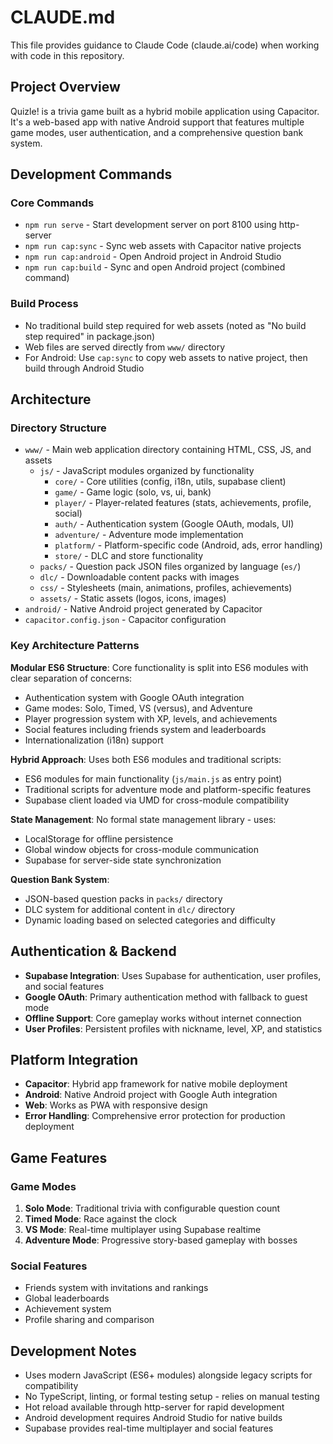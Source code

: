 # CLAUDE.md

This file provides guidance to Claude Code (claude.ai/code) when working with code in this repository.

## Project Overview

Quizle! is a trivia game built as a hybrid mobile application using Capacitor. It's a web-based app with native Android support that features multiple game modes, user authentication, and a comprehensive question bank system.

## Development Commands

### Core Commands
- `npm run serve` - Start development server on port 8100 using http-server
- `npm run cap:sync` - Sync web assets with Capacitor native projects
- `npm run cap:android` - Open Android project in Android Studio
- `npm run cap:build` - Sync and open Android project (combined command)

### Build Process
- No traditional build step required for web assets (noted as "No build step required" in package.json)
- Web files are served directly from `www/` directory
- For Android: Use `cap:sync` to copy web assets to native project, then build through Android Studio

## Architecture

### Directory Structure
- `www/` - Main web application directory containing HTML, CSS, JS, and assets
  - `js/` - JavaScript modules organized by functionality
    - `core/` - Core utilities (config, i18n, utils, supabase client)
    - `game/` - Game logic (solo, vs, ui, bank)
    - `player/` - Player-related features (stats, achievements, profile, social)
    - `auth/` - Authentication system (Google OAuth, modals, UI)
    - `adventure/` - Adventure mode implementation
    - `platform/` - Platform-specific code (Android, ads, error handling)
    - `store/` - DLC and store functionality
  - `packs/` - Question pack JSON files organized by language (`es/`)
  - `dlc/` - Downloadable content packs with images
  - `css/` - Stylesheets (main, animations, profiles, achievements)
  - `assets/` - Static assets (logos, icons, images)
- `android/` - Native Android project generated by Capacitor
- `capacitor.config.json` - Capacitor configuration

### Key Architecture Patterns

**Modular ES6 Structure**: Core functionality is split into ES6 modules with clear separation of concerns:
- Authentication system with Google OAuth integration
- Game modes: Solo, Timed, VS (versus), and Adventure
- Player progression system with XP, levels, and achievements
- Social features including friends system and leaderboards
- Internationalization (i18n) support

**Hybrid Approach**: Uses both ES6 modules and traditional scripts:
- ES6 modules for main functionality (`js/main.js` as entry point)
- Traditional scripts for adventure mode and platform-specific features
- Supabase client loaded via UMD for cross-module compatibility

**State Management**: No formal state management library - uses:
- LocalStorage for offline persistence
- Global window objects for cross-module communication
- Supabase for server-side state synchronization

**Question Bank System**:
- JSON-based question packs in `packs/` directory
- DLC system for additional content in `dlc/` directory
- Dynamic loading based on selected categories and difficulty

## Authentication & Backend

- **Supabase Integration**: Uses Supabase for authentication, user profiles, and social features
- **Google OAuth**: Primary authentication method with fallback to guest mode
- **Offline Support**: Core gameplay works without internet connection
- **User Profiles**: Persistent profiles with nickname, level, XP, and statistics

## Platform Integration

- **Capacitor**: Hybrid app framework for native mobile deployment
- **Android**: Native Android project with Google Auth integration
- **Web**: Works as PWA with responsive design
- **Error Handling**: Comprehensive error protection for production deployment

## Game Features

### Game Modes
1. **Solo Mode**: Traditional trivia with configurable question count
2. **Timed Mode**: Race against the clock
3. **VS Mode**: Real-time multiplayer using Supabase realtime
4. **Adventure Mode**: Progressive story-based gameplay with bosses

### Social Features
- Friends system with invitations and rankings
- Global leaderboards
- Achievement system
- Profile sharing and comparison

## Development Notes

- Uses modern JavaScript (ES6+ modules) alongside legacy scripts for compatibility
- No TypeScript, linting, or formal testing setup - relies on manual testing
- Hot reload available through http-server for rapid development
- Android development requires Android Studio for native builds
- Supabase provides real-time multiplayer and social features